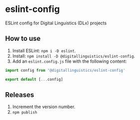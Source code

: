 # eslint-config

ESLint config for Digital Linguistics (DLx) projects

## How to use

1. Install ESLint: `npm i -D eslint`.
2. Install: `npm install -D @digitallinguistics/eslint-config`.
3. Add an `eslint.config.js` file with the following content:

```js
import config from '@digitallinguistics/eslint-config'

export default [...config]
```

## Releases

1. Increment the version number.
2. `npm publish`
